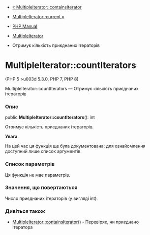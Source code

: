 - [«
MultipleIterator::containsIterator](multipleiterator.containsiterator.md)
- [MultipleIterator::current »](multipleiterator.current.md)

- [PHP Manual](index.md)
- [MultipleIterator](class.multipleiterator.md)
- Отримує кількість приєднаних ітераторів

# MultipleIterator::countIterators

(PHP 5 \>u003d 5.3.0, PHP 7, PHP 8)

MultipleIterator::countIterators — Отримує кількість приєднаних
ітераторів

### Опис

public **MultipleIterator::countIterators**(): int

Отримує кількість приєднаних ітераторів.

**Увага**

На цей час ця функція ще була документована; для
ознайомлення доступний лише список аргументів.

### Список параметрів

Ця функція не має параметрів.

### Значення, що повертаються

Число приєднаних ітераторів (у вигляді int).

### Дивіться також

- [MultipleIterator::containsIterator()](multipleiterator.containsiterator.md) -
Перевіряє, чи приєднано ітератора
